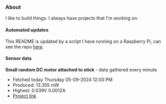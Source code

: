 ### About
I like to build things. I always have projects that I'm working on.

#### Automated updates
This README is updated by a script I have running on a Raspberry Pi, can see the repo [here](https://github.com/jdc-cunningham/raspi-git-repo-updater).

#### Sensor data


**Small random DC motor attached to stick** - data gathered every minute
- Fetched today Thursday 05-09-2024 12:00 PM
- Produced: 13.355 mW
- Highest: 0.039V 0.0012A
- [Project link](https://github.com/jdc-cunningham/turbine-raspi)